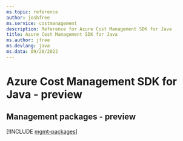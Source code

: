 ```yaml
---
ms.topic: reference
author: joshfree
ms.service: costmanagement
description: Reference for Azure Cost Management SDK for Java
title: Azure Cost Management SDK for Java
ms.author: jfree
ms.devlang: java
ms.data: 09/28/2022
---
```

# Azure Cost Management SDK for Java - preview

## Management packages - preview
[!INCLUDE [mgmt-packages](cost-management-mgmt-index.md)]